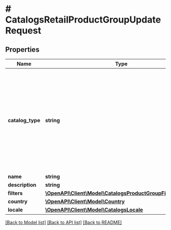 # # CatalogsRetailProductGroupUpdateRequest

## Properties

Name | Type | Description | Notes
------------ | ------------- | ------------- | -------------
**catalog_type** | **string** | Retail catalog based product group is available only for selected partners at the moment. If you are not eligible, please use feed based one. | [optional]
**name** | **string** |  | [optional]
**description** | **string** |  | [optional]
**filters** | [**\OpenAPI\Client\Model\CatalogsProductGroupFiltersRequest**](CatalogsProductGroupFiltersRequest.md) |  | [optional]
**country** | [**\OpenAPI\Client\Model\Country**](Country.md) |  | [optional]
**locale** | [**\OpenAPI\Client\Model\CatalogsLocale**](CatalogsLocale.md) |  | [optional]

[[Back to Model list]](../../README.md#models) [[Back to API list]](../../README.md#endpoints) [[Back to README]](../../README.md)
